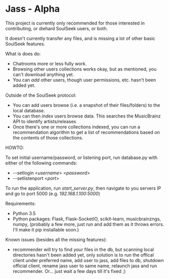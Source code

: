 # Jass - Alpha

This project is currently only recommended for those interested in contributing, or diehard SoulSeek users, or both.

It doesn't currently transfer any files, and is missing a lot of other basic SoulSeek features.

What is does do:

* Chatrooms more or less fully work.
* Browsing other users collections works okay, but as mentioned, you can't download anything yet.
* You can _add_ other users, though user permissions, etc. hasn't been added yet.

Outside of the SoulSeek protocol:

* You can add users browse (i.e. a snapshot of their files/folders) to the local database.
* You can then _index_ users browse data. This searches the MusicBrainz API to identify artists/releases
* Once there's one or more collections indexed, you can run a recommendation algorithm to get a list of recommendations based on the contents of those collections.

HOWTO:

To set initial username/password, or listening port, run database.py with either of the following commands:

* --setlogin <_username_> <_password_>
* --setlistenport <_port_>

To run the application, run _start_server.py_, then navigate to you servers IP and go to port 5000 (e.g. _192.168.1.100:5000_)


Requirements:
* Python 3.5
* Python packages: Flask, Flask-SocketIO, scikit-learn, musicbrainzngs, numpy, (probably a few more, just run and add them as it throws errors. I'll make it pip installable soon.)

Known issues (besides all the missing features):

* recommender will try to find _your_ files in the db, but scanning local directories hasn't been added yet, only solution is to run the offical client under preferred name, add user to jass, add files to db, shutdown official client, rename jass user to same name, relaunch jass and run recommender. Or... just wait a few days till it's fixed ;)
